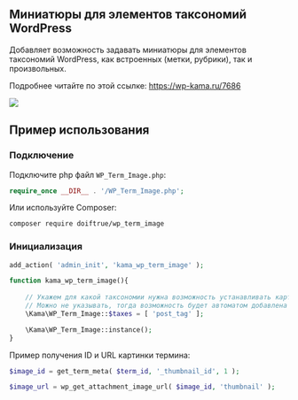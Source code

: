 
Миниатюры для элементов таксономий WordPress
------------------

Добавляет возможность задавать миниатюры для элементов таксономий WordPress, как встроенных (метки, рубрики), так и произвольных.

Подробнее читайте по этой ссылке: https://wp-kama.ru/7686

![](https://wp-kama.ru/wp-content/uploads/2016/12/miniatyura-dlya-termina-sozdanie.png)



Пример использования 
--------------------

### Подключение

Подключите php файл ``WP_Term_Image.php``:

```php
require_once __DIR__ . '/WP_Term_Image.php';
```

Или используйте Composer:

```bash
composer require doiftrue/wp_term_image
```

### Инициализация

```php
add_action( 'admin_init', 'kama_wp_term_image' );

function kama_wp_term_image(){
	
	// Укажем для какой таксономии нужна возможность устанавливать картинки.
	// Можно не указывать, тогда возможность будет автоматом добавлена для всех публичных таксономий.
	\Kama\WP_Term_Image::$taxes = [ 'post_tag' ];

	\Kama\WP_Term_Image::instance();
}
```

Пример получения ID и URL картинки термина:

```php
$image_id = get_term_meta( $term_id, '_thumbnail_id', 1 );

$image_url = wp_get_attachment_image_url( $image_id, 'thumbnail' );
```
